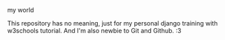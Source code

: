 my world

This repository has no meaning, just for my personal django training with w3schools tutorial.
And I'm also newbie to Git and Github. :3 